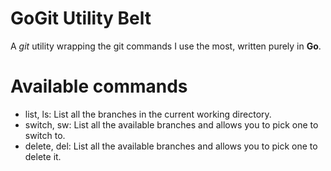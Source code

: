 # GoGit Utility Belt
A _git_ utility wrapping the git commands I use the most, written purely in __Go__.

# Available commands
- list, ls: List all the branches in the current working directory.
- switch, sw: List all the available branches and allows you to pick one to switch to.
- delete, del: List all the available branches and allows you to pick one to delete it.
